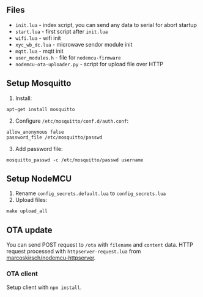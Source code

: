 ## Files
- `init.lua` - index script, you can send any data to serial for abort startup
- `start.lua` - first script after `init.lua`
- `wifi.lua` - wifi init
- `xyc_wb_dc.lua` - microwave sendor module init
- `mqtt.lua` - mqtt init
- `user_modules.h` - file for `nodemcu-firmware`
- `nodemcu-ota-uploader.py` - script for upload file over HTTP


## Setup Mosquitto

1. Install:
```
apt-get install mosquitto
```

2. Configure `/etc/mosquitto/conf.d/auth.conf`:
```
allow_anonymous false
password_file /etc/mosquitto/passwd
```

3. Add password file:
```
mosquitto_passwd -c /etc/mosquitto/passwd username
```



## Setup NodeMCU
1. Rename `config_secrets.default.lua` to `config_secrets.lua`
2. Upload files:
```
make upload_all
```



## OTA update
You can send POST request to `/ota` with `filename` and `content` data.
HTTP request processed with `httpserver-request.lua` from [marcoskirsch/nodemcu-httpserver](https://github.com/marcoskirsch/nodemcu-httpserver).

### OTA client
Setup client with `npm install`.
